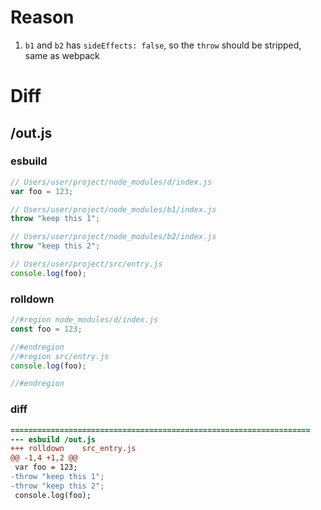 # Reason
1. `b1` and `b2` has `sideEffects: false`, so the `throw` should be stripped, same as webpack
# Diff
## /out.js
### esbuild
```js
// Users/user/project/node_modules/d/index.js
var foo = 123;

// Users/user/project/node_modules/b1/index.js
throw "keep this 1";

// Users/user/project/node_modules/b2/index.js
throw "keep this 2";

// Users/user/project/src/entry.js
console.log(foo);
```
### rolldown
```js
//#region node_modules/d/index.js
const foo = 123;

//#endregion
//#region src/entry.js
console.log(foo);

//#endregion
```
### diff
```diff
===================================================================
--- esbuild	/out.js
+++ rolldown	src_entry.js
@@ -1,4 +1,2 @@
 var foo = 123;
-throw "keep this 1";
-throw "keep this 2";
 console.log(foo);

```
